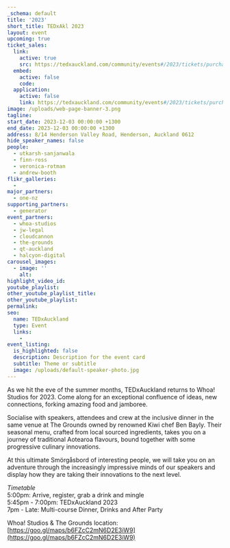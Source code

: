 ```yaml
---
_schema: default
title: '2023'
short_title: TEDxAkl 2023
layout: event
upcoming: true
ticket_sales:
  link:
    active: true
    src: https://tedxauckland.com/community/events#/2023/tickets/purchase
  embed:
    active: false
    code:
  application:
    active: false
    link: https://tedxauckland.com/community/events#/2023/tickets/purchase
image: /uploads/web-page-banner-3.png
tagline:
start_date: 2023-12-03 00:00:00 +1300
end_date: 2023-12-03 00:00:00 +1300
address: 8/14 Henderson Valley Road, Henderson, Auckland 0612
hide_speaker_names: false
people:
  - utkarsh-sanjanwala
  - finn-ross
  - veronica-rotman
  - andrew-booth
flikr_galleries:
  -
major_partners:
  - one-nz
supporting_partners:
  - generator
event_partners:
  - whoa-studios
  - jw-legal
  - cloudcannon
  - the-grounds
  - qt-auckland
  - halcyon-digital
carousel_images:
  - image: ''
    alt:
highlight_video_id:
youtube_playlist:
other_youtube_playlist_title:
other_youtube_playlist:
permalink:
seo:
  name: TEDxAuckland
  type: Event
  links:
    -
event_listing:
  is_highlighted: false
  description: Description for the event card
  subtitle: Theme or subtitle
  image: /uploads/default-speaker-photo.jpg
---
```

As we hit the eve of the summer months, TEDxAuckland returns to Whoa! Studios for 2023. Come along for an exceptional confluence of ideas, new connections, forking amazing food and jamboree.

Socialise with speakers, attendees and crew at the inclusive dinner in the same venue at The Grounds owned by renowned Kiwi chef Ben Bayly. Their seasonal menu, crafted from local sourced ingredients, takes you on a journey of traditional Aotearoa flavours, bound together with some progressive culinary innovations.

At this ultimate Smörgåsbord of interesting people, we will take you on an adventure through the increasingly impressive minds of our speakers and display how they are taking their innovations to the next level.

*Timetable*<br>5:00pm: Arrive, register, grab a drink and mingle<br>5:45pm - 7:00pm: TEDxAuckland 2023<br>7pm - Late: Multi-course Dinner, Drinks and After Party

Whoa! Studios & The Grounds location: [https://goo.gl/maps/b6FZcC2mN6D2E3iW9](https://goo.gl/maps/b6FZcC2mN6D2E3iW9)